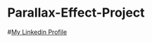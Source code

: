 # Parallax-Effect-Project
#[My Linkedin Profile](https://www.linkedin.com/in/ashok-gehlot-0ba51224a?lipi=urn%3Ali%3Apage%3Ad_flagship3_profile_view_base_contact_details%3B2LULKNgpRECUdYyRsUL0Rw%3D%3D)
